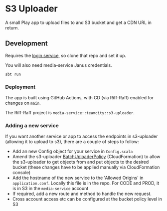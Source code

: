# S3 Uploader

A small Play app to upload files to and S3 bucket and get a CDN URL in return.

## Development

Requires the [login service](https://github.com/guardian/login.gutools), so clone that repo and set it up.

You will also need media-service Janus credentials.

```
sbt run
``` 

### Deployment
The app is built using GitHub Actions, with CD (via Riff-Raff) enabled for changes on `main`.

The Riff-Raff project is `media-service::teamcity::s3-uploader`.

### Adding a new service
If you want another service or app to access the endpoints in s3-uploader (allowing it to upload to s3), there are a 
couple of steps to follow:
* Add an new Config object for your service in `Config.scala`
* Amend the s3-uploader [BatchUploaderPolicy](https://github.com/guardian/editorial-tools-platform/blob/master/cloudformation/media-service%20account/s3-uploader.yaml#L75) (CloudFormation) to allow the s3-uploader to get objects from and put objects to the desired bucket (these changes have to be applied manually via CloudFormation console)
* Add the hostname of the new service to the 'Allowed Origins' in `application.conf`. Locally this file is in the repo.
For CODE and PROD, it is in S3 in the `media-service` account
* If required, add a new route and method to handle the new request.
* Cross account access etc can be configured at the bucket policy level in S3
  
